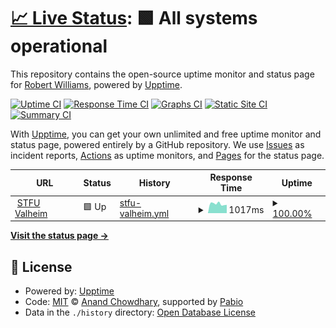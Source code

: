 # [📈 Live Status](https://robbie-williams.github.io/upptime): <!--live status--> **🟩 All systems operational**

This repository contains the open-source uptime monitor and status page for [Robert Williams](https://robbie-williams.github.io/upptime), powered by [Upptime](https://github.com/upptime/upptime).

[![Uptime CI](https://github.com/robbie-williams/upptime/workflows/Uptime%20CI/badge.svg)](https://github.com/robbie-williams/upptime/actions?query=workflow%3A%22Uptime+CI%22)
[![Response Time CI](https://github.com/robbie-williams/upptime/workflows/Response%20Time%20CI/badge.svg)](https://github.com/robbie-williams/upptime/actions?query=workflow%3A%22Response+Time+CI%22)
[![Graphs CI](https://github.com/robbie-williams/upptime/workflows/Graphs%20CI/badge.svg)](https://github.com/robbie-williams/upptime/actions?query=workflow%3A%22Graphs+CI%22)
[![Static Site CI](https://github.com/robbie-williams/upptime/workflows/Static%20Site%20CI/badge.svg)](https://github.com/robbie-williams/upptime/actions?query=workflow%3A%22Static+Site+CI%22)
[![Summary CI](https://github.com/robbie-williams/upptime/workflows/Summary%20CI/badge.svg)](https://github.com/robbie-williams/upptime/actions?query=workflow%3A%22Summary+CI%22)

With [Upptime](https://upptime.js.org), you can get your own unlimited and free uptime monitor and status page, powered entirely by a GitHub repository. We use [Issues](https://github.com/robbie-williams/upptime/issues) as incident reports, [Actions](https://github.com/robbie-williams/upptime/actions) as uptime monitors, and [Pages](https://robbie-williams.github.io/upptime) for the status page.

<!--start: status pages-->
<!-- This summary is generated by Upptime (https://github.com/upptime/upptime) -->
<!-- Do not edit this manually, your changes will be overwritten -->
<!-- prettier-ignore -->
| URL | Status | History | Response Time | Uptime |
| --- | ------ | ------- | ------------- | ------ |
| <img alt="" src="https://icons.duckduckgo.com/ip3/null.ico" height="13"> [STFU Valheim](dimand.xyz) | 🟩 Up | [stfu-valheim.yml](https://github.com/robbie-williams/upptime/commits/HEAD/history/stfu-valheim.yml) | <details><summary><img alt="Response time graph" src="./graphs/stfu-valheim/response-time-week.png" height="20"> 1017ms</summary><br><a href="https://robbie-williams.github.io/upptime/history/stfu-valheim"><img alt="Response time 1104" src="https://img.shields.io/endpoint?url=https%3A%2F%2Fraw.githubusercontent.com%2Frobbie-williams%2Fupptime%2FHEAD%2Fapi%2Fstfu-valheim%2Fresponse-time.json"></a><br><a href="https://robbie-williams.github.io/upptime/history/stfu-valheim"><img alt="24-hour response time 908" src="https://img.shields.io/endpoint?url=https%3A%2F%2Fraw.githubusercontent.com%2Frobbie-williams%2Fupptime%2FHEAD%2Fapi%2Fstfu-valheim%2Fresponse-time-day.json"></a><br><a href="https://robbie-williams.github.io/upptime/history/stfu-valheim"><img alt="7-day response time 1017" src="https://img.shields.io/endpoint?url=https%3A%2F%2Fraw.githubusercontent.com%2Frobbie-williams%2Fupptime%2FHEAD%2Fapi%2Fstfu-valheim%2Fresponse-time-week.json"></a><br><a href="https://robbie-williams.github.io/upptime/history/stfu-valheim"><img alt="30-day response time 1124" src="https://img.shields.io/endpoint?url=https%3A%2F%2Fraw.githubusercontent.com%2Frobbie-williams%2Fupptime%2FHEAD%2Fapi%2Fstfu-valheim%2Fresponse-time-month.json"></a><br><a href="https://robbie-williams.github.io/upptime/history/stfu-valheim"><img alt="1-year response time 1104" src="https://img.shields.io/endpoint?url=https%3A%2F%2Fraw.githubusercontent.com%2Frobbie-williams%2Fupptime%2FHEAD%2Fapi%2Fstfu-valheim%2Fresponse-time-year.json"></a></details> | <details><summary><a href="https://robbie-williams.github.io/upptime/history/stfu-valheim">100.00%</a></summary><a href="https://robbie-williams.github.io/upptime/history/stfu-valheim"><img alt="All-time uptime 99.25%" src="https://img.shields.io/endpoint?url=https%3A%2F%2Fraw.githubusercontent.com%2Frobbie-williams%2Fupptime%2FHEAD%2Fapi%2Fstfu-valheim%2Fuptime.json"></a><br><a href="https://robbie-williams.github.io/upptime/history/stfu-valheim"><img alt="24-hour uptime 100.00%" src="https://img.shields.io/endpoint?url=https%3A%2F%2Fraw.githubusercontent.com%2Frobbie-williams%2Fupptime%2FHEAD%2Fapi%2Fstfu-valheim%2Fuptime-day.json"></a><br><a href="https://robbie-williams.github.io/upptime/history/stfu-valheim"><img alt="7-day uptime 100.00%" src="https://img.shields.io/endpoint?url=https%3A%2F%2Fraw.githubusercontent.com%2Frobbie-williams%2Fupptime%2FHEAD%2Fapi%2Fstfu-valheim%2Fuptime-week.json"></a><br><a href="https://robbie-williams.github.io/upptime/history/stfu-valheim"><img alt="30-day uptime 100.00%" src="https://img.shields.io/endpoint?url=https%3A%2F%2Fraw.githubusercontent.com%2Frobbie-williams%2Fupptime%2FHEAD%2Fapi%2Fstfu-valheim%2Fuptime-month.json"></a><br><a href="https://robbie-williams.github.io/upptime/history/stfu-valheim"><img alt="1-year uptime 99.25%" src="https://img.shields.io/endpoint?url=https%3A%2F%2Fraw.githubusercontent.com%2Frobbie-williams%2Fupptime%2FHEAD%2Fapi%2Fstfu-valheim%2Fuptime-year.json"></a></details>

<!--end: status pages-->

[**Visit the status page →**](https://robbie-williams.github.io/upptime)

## 📄 License

- Powered by: [Upptime](https://github.com/upptime/upptime)
- Code: [MIT](./LICENSE) © [Anand Chowdhary](https://anandchowdhary.com), supported by [Pabio](https://pabio.com)
- Data in the `./history` directory: [Open Database License](https://opendatacommons.org/licenses/odbl/1-0/)

